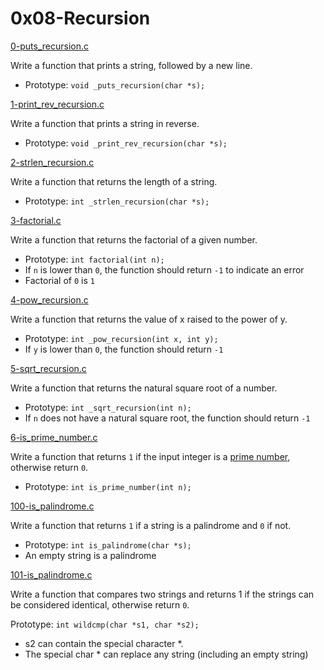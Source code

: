 # 0x08-Recursion


[0-puts_recursion.c](./0-puts_recursion.c)

Write a function that prints a string, followed by a new line.

* Prototype: `void _puts_recursion(char *s);`


[1-print_rev_recursion.c](./1-print_rev_recursion.c)

Write a function that prints a string in reverse.

* Prototype: `void _print_rev_recursion(char *s);`


[2-strlen_recursion.c](./2-strlen_recursion.c)

Write a function that returns the length of a string.

* Prototype: `int _strlen_recursion(char *s);`

[3-factorial.c](./3-factorial.c)

Write a function that returns the factorial of a given number.

* Prototype: `int factorial(int n);`
* If `n` is lower than `0`, the function should return `-1` to indicate an error
* Factorial of `0` is `1`

[4-pow_recursion.c](./4-pow_recursion.c)

Write a function that returns the value of x raised to the power of y.

* Prototype: `int _pow_recursion(int x, int y);`
* If `y` is lower than `0`, the function should return `-1`

[5-sqrt_recursion.c](./5-sqrt_recursion.c)

Write a function that returns the natural square root of a number.

* Prototype: `int _sqrt_recursion(int n);`
* If `n` does not have a natural square root, the function should return `-1`


[6-is_prime_number.c](./6-is_prime_number.c)

Write a function that returns `1` if the input integer is a [prime number](https://en.wikipedia.org/wiki/Prime_number), otherwise return `0`.

* Prototype: `int is_prime_number(int n);`


[100-is_palindrome.c](./100-is_palindrome.c)

Write a function that returns `1` if a string is a palindrome and `0` if not.

* Prototype: `int is_palindrome(char *s);`
* An empty string is a palindrome

[101-is_palindrome.c](./101-wildcmp.c)

Write a function that compares two strings and returns 1 if the strings can be considered identical, otherwise return `0`.

Prototype: `int wildcmp(char *s1, char *s2);`
* s2 can contain the special character *.
* The special char * can replace any string (including an empty string)

